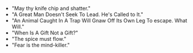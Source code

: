 * "May thy knife chip and shatter."
* "A Great Man Doesn't Seek To Lead. He's Called to It."
* "An Animal Caught In A Trap Will Gnaw Off Its Own Leg To escape. What Will."
* "When Is A Gift Not a Gift?"
* "The spice must flow."
* "Fear is the mind-killer."